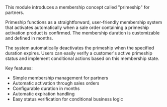 This module introduces a membership concept called "primeship" for partners.

Primeship functions as a straightforward, user-friendly membership system that activates automatically when a sale order containing a primeship activation product is confirmed. The membership duration is customizable and defined in months.

The system automatically deactivates the primeship when the specified duration expires. Users can easily verify a customer's active primeship status and implement conditional actions based on this membership state.

Key features:

  - Simple membership management for partners
  - Automatic activation through sales orders
  - Configurable duration in months
  - Automatic expiration handling
  - Easy status verification for conditional business logic
